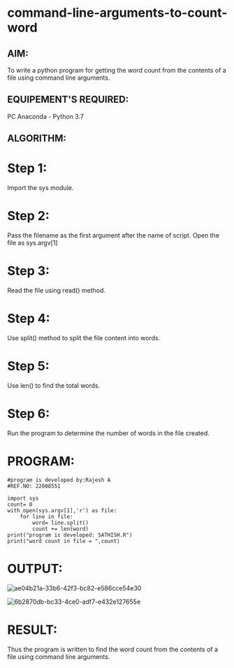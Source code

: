 # command-line-arguments-to-count-word
## AIM:
To write a python program for getting the word count from the contents of a file using command line arguments.
## EQUIPEMENT'S REQUIRED: 
PC
Anaconda - Python 3.7
## ALGORITHM: 
# Step 1: 
Import the sys module.

# Step 2:
Pass the filename as the first argument after the name of script. Open the file as sys.argv[1]

# Step 3:
Read the file using read() method.

# Step 4: 
Use split() method to split the file content into words.

# Step 5: 
Use len() to find the total words.

# Step 6:
Run the program to determine the number of words in the file created.

# PROGRAM:
```
#program is developed by:Rajesh A
#REF.NO: 22008551
```
```
import sys
count= 0
with open(sys.argv[1],'r') as file:
    for line in file:
        word= line.split()
        count += len(word)
print("program is developed: SATHISH.R")
print("word count in file = ",count)
```
# OUTPUT:
![ae04b21a-33b6-42f3-bc82-e586cce54e30](https://user-images.githubusercontent.com/118924713/214757764-a52c9b7f-e90a-4012-8d65-ecdc39523dd0.jpg)

![6b2870db-bc33-4ce0-adf7-e432e127655e](https://user-images.githubusercontent.com/118924713/214757775-22414434-62ec-44e1-85ad-68a25a1e3a3b.jpg)

# RESULT:
Thus the program is written to find the word count from the contents of a file using command line arguments.
